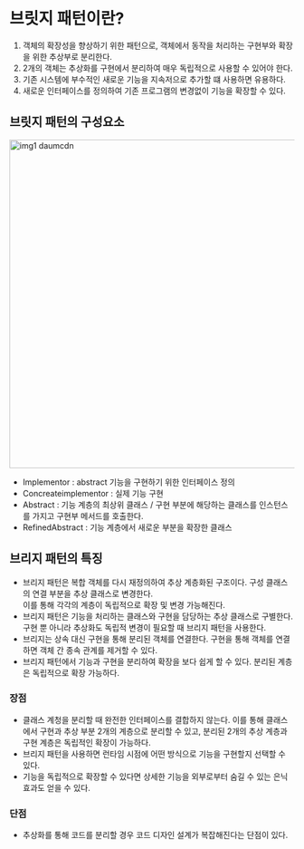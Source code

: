 # 브릿지 패턴이란? 
1. 객체의 확장성을 향상하기 위한 패턴으로, 객체에서 동작을 처리하는 구현부와 확장을 위한 추상부로 분리한다.   
2. 2개의 객체는 추상화를 구현에서 분리하여 매우 독립적으로 사용할 수 있어야 한다.   
3. 기존 시스템에 부수적인 새로운 기능을 지속저으로 추가할 떄 사용하면 유용하다.   
4. 새로운 인터페이스를 정의하여 기존 프로그램의 변경없이 기능을 확장할 수 있다.   

## 브릿지 패턴의 구성요소
<img width="580" alt="img1 daumcdn" src="https://github.com/kj-cs-study/CS-Study/assets/37789623/c3235299-0db3-4ae8-96a0-0dbea05ce0f3">      
                
- Implementor : abstract 기능을 구현하기 위한 인터페이스 정의
- Concreateimplementor : 실제 기능 구현
- Abstract : 기능 계층의 최상위 클래스 / 구현 부분에 해당하는 클래스를 인스턴스를 가지고 구현부 메서드를 호출한다.   
- RefinedAbstract : 기능 계층에서 새로운 부분을 확장한 클래스 

## 브리지 패턴의 특징
- 브리지 패턴은 복합 객체를 다시 재정의하여 추상 계층화된 구조이다. 구성 클래스의 연결 부분을 추상 클래스로 변경한다.    
  이를 통해 각각의 계층이 독립적으로 확장 및 변경 가능해진다.
- 브리지 패턴은 기능을 처리하는 클래스와 구현을 담당하는 추상 클래스로 구별한다. 구현 뿐 아니라 추상화도 독립적 변경이 필요할 때 브리지 패턴을 사용한다.
- 브리지는 상속 대신 구현을 통해 분리된 객체를 연결한다. 구현을 통해 객체를 연결하면 객체 간 종속 관계를 제거할 수 있다.
- 브리지 패턴에서 기능과 구현을 분리하여 확장을 보다 쉽게 할 수 있다. 분리된 계층은 독립적으로 확장 가능하다.

### 장점

- 클래스 계청을 분리할 때 완전한 인터페이스를 결합하지 않는다. 이를 통해 클래스에서 구현과 추상 부분 2개의 계층으로 분리할 수 있고, 분리된 2개의 추상 계층과 구현 계층은 독립적인 확장이 가능하다.
- 브리지 패턴을 사용하면 런타임 시점에 어떤 방식으로 기능을 구현할지 선택할 수 있다.
- 기능을 독립적으로 확장할 수 있다면 상세한 기능을 외부로부터 숨길 수 있는 은닉 효과도 얻을 수 있다.   

### 단점

- 추상화를 통해 코드를 분리할 경우 코드 디자인 설계가 복잡해진다는 단점이 있다.
